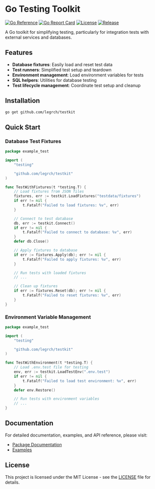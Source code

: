 # Go Testing Toolkit

[![Go Reference](https://pkg.go.dev/badge/github.com/legrch/testkit.svg)](https://pkg.go.dev/github.com/legrch/testkit)
[![Go Report Card](https://goreportcard.com/badge/github.com/legrch/testkit)](https://goreportcard.com/report/github.com/legrch/testkit)
[![License](https://img.shields.io/github/license/legrch/testkit)](LICENSE)
[![Release](https://img.shields.io/github/v/release/legrch/testkit)](https://github.com/legrch/testkit/releases)

A Go toolkit for simplifying testing, particularly for integration tests with external services and databases.

## Features

- **Database fixtures**: Easily load and reset test data
- **Test runners**: Simplified test setup and teardown
- **Environment management**: Load environment variables for tests
- **SQL helpers**: Utilities for database testing
- **Test lifecycle management**: Coordinate test setup and cleanup

## Installation

```bash
go get github.com/legrch/testkit
```

## Quick Start

### Database Test Fixtures

```go
package example_test

import (
	"testing"

	"github.com/legrch/testkit"
)

func TestWithFixtures(t *testing.T) {
	// Load fixtures from JSON files
	fixtures, err := testkit.LoadFixtures("testdata/fixtures")
	if err != nil {
		t.Fatalf("Failed to load fixtures: %v", err)
	}

	// Connect to test database
	db, err := testkit.Connect()
	if err != nil {
		t.Fatalf("Failed to connect to database: %v", err)
	}
	defer db.Close()

	// Apply fixtures to database
	if err := fixtures.Apply(db); err != nil {
		t.Fatalf("Failed to apply fixtures: %v", err)
	}

	// Run tests with loaded fixtures
	// ...

	// Clean up fixtures
	if err := fixtures.Reset(db); err != nil {
		t.Fatalf("Failed to reset fixtures: %v", err)
	}
}
```

### Environment Variable Management

```go
package example_test

import (
	"testing"

	"github.com/legrch/testkit"
)

func TestWithEnvironment(t *testing.T) {
	// Load .env.test file for testing
	env, err := testkit.LoadTestEnv(".env.test")
	if err != nil {
		t.Fatalf("Failed to load test environment: %v", err)
	}
	defer env.Restore()

	// Run tests with environment variables
	// ...
}
```

## Documentation

For detailed documentation, examples, and API reference, please visit:

- [Package Documentation](https://pkg.go.dev/github.com/legrch/testkit)
- [Examples](https://github.com/legrch/testkit/tree/main/examples)

## License

This project is licensed under the MIT License - see the [LICENSE](LICENSE) file for details. 